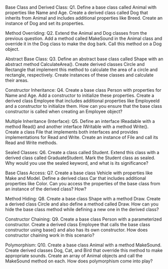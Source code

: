 Base Class and Derived Class:
Q1. Define a base class called Animal with properties like Name and Age. Create a derived class called Dog that inherits from Animal and includes additional properties like Breed. Create an instance of Dog and set its properties.

Method Overriding:
Q2. Extend the Animal and Dog classes from the previous question. Add a method called MakeSound in the Animal class and override it in the Dog class to make the dog bark. Call this method on a Dog object.

Abstract Base Class:
Q3. Define an abstract base class called Shape with an abstract method CalculateArea(). Create derived classes Circle and Rectangle that implement this method to calculate the area of a circle and rectangle, respectively. Create instances of these classes and calculate their areas.

Constructor Inheritance:
Q4. Create a base class Person with properties for Name and Age. Add a constructor to initialize these properties. Create a derived class Employee that includes additional properties like EmployeeId and a constructor to initialize them. How can you ensure that the base class constructor is called when creating an Employee object?

Multiple Inheritance (Interface):
Q5. Define an interface IReadable with a method Read() and another interface IWritable with a method Write(). Create a class File that implements both interfaces and provides implementations for Read and Write. Create an instance of File and call its Read and Write methods.

Sealed Classes:
Q6. Create a class called Student. Extend this class with a derived class called GraduateStudent. Mark the Student class as sealed. Why would you use the sealed keyword, and what is its significance?

Base Class Access:
Q7. Create a base class Vehicle with properties like Make and Model. Define a derived class Car that includes additional properties like Color. Can you access the properties of the base class from an instance of the derived class? How?

Method Hiding:
Q8. Create a base class Shape with a method Draw. Create a derived class Circle and also define a method called Draw. How can you hide the base class method while defining a new one in the derived class?

Constructor Chaining:
Q9. Create a base class Person with a parameterized constructor. Create a derived class Employee that calls the base class constructor using base() and also has its own constructor. How does constructor chaining work in this scenario?

Polymorphism:
Q10. Create a base class Animal with a method MakeSound. Create derived classes Dog, Cat, and Bird that override this method to make appropriate sounds. Create an array of Animal objects and call the MakeSound method on each. How does polymorphism come into play?
